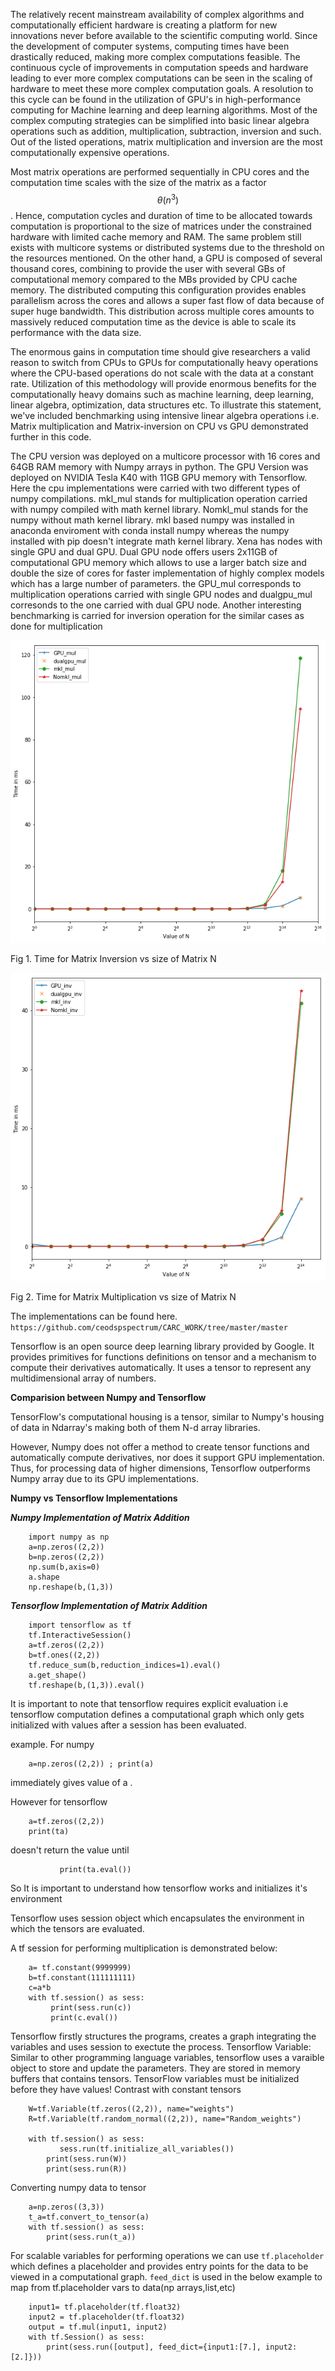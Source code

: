 The relatively recent mainstream availability of complex algorithms and computationally efficient hardware is creating a platform for new innovations never before available to the scientific computing world. Since the development of computer systems, computing times have been drastically reduced, making more complex computations feasible. The continuous cycle of improvements in computation speeds and hardware leading to ever more complex computations can be seen in the scaling of hardware to meet these more complex computation goals. A resolution to this cycle can be found in the utilization of GPU's in high-performance computing for Machine learning and deep learning algorithms.
Most of the complex computing strategies can be simplified into basic linear algebra operations such as addition, multiplication, subtraction, inversion and such. Out of the listed operations, matrix multiplication and inversion are the most computationally expensive operations.

Most matrix operations are performed sequentially in CPU cores and the computation time scales with the size of the matrix as a factor $$ \theta(n^3) $$. Hence, computation cycles and duration of time to be allocated towards computation is proportional to the size of matrices under the constrained hardware with limited cache memory and RAM. The same problem still exists with multicore systems or distributed systems due to the threshold on the resources mentioned. On the other hand, a GPU is composed of several thousand cores, combining to provide the user with several GBs of computational memory compared to the MBs provided by CPU cache memory. The distributed computing this configuration provides enables parallelism across the cores and allows a super fast flow of data because of super huge bandwidth. This distribution across multiple cores amounts to massively reduced computation time as the device is able to scale its performance with the data size.

The enormous gains in computation time should give researchers a valid reason to switch from CPUs to GPUs for computationally heavy operations where the CPU-based operations do not scale with the data at a constant rate. Utilization of this methodology will provide enormous benefits for the computationally heavy domains such as machine learning, deep learning, linear algebra, optimization, data structures etc. To illustrate this statement, we've included benchmarking using intensive linear algebra operations i.e. Matrix multiplication and Matrix-inversion on CPU vs GPU demonstrated further in this code.

The CPU version was deployed on a multicore processor with 16 cores and 64GB RAM memory with Numpy arrays in python. The GPU Version was deployed on NVIDIA Tesla K40 with 11GB GPU memory with Tensorflow.  Here the cpu implementations were carried with two different types of numpy compilations. mkl_mul stands for multiplication operation carried with numpy compiled with math kernel library. Nomkl_mul stands for the numpy without math kernel library. mkl based numpy was installed in anaconda enviroment with conda install numpy whereas the numpy installed with pip doesn't integrate math kernel library. Xena has nodes with single GPU and dual GPU. Dual GPU node offers users 2x11GB of computational GPU memory which allows to use a larger batch size and double the size of cores for faster implementation of highly complex  models which has a large number of parameters. the GPU_mul corresponds to multiplication operations carried with single GPU nodes and dualgpu_mul corresonds to the one carried with dual  GPU node. Another interesting benchmarking is carried for inversion operation for the similar cases as done for multiplication

![](https://github.com/ceodspspectrum/CARC_WORK/blob/master/download2.png)

Fig 1. Time for Matrix Inversion vs size of Matrix N


![](https://github.com/ceodspspectrum/CARC_WORK/blob/master/download1.png)

Fig 2. Time for Matrix Multiplication vs size of Matrix N

The implementations can be found here.
`https://github.com/ceodspspectrum/CARC_WORK/tree/master/master`


Tensorflow is an open source deep learning library provided by Google. It provides primitives for functions definitions on tensor and a mechanism to compute their derivatives automatically. It uses a tensor to represent any multidimensional array of numbers.

**Comparision between Numpy and Tensorflow**

TensorFlow's computational housing is a tensor, similar to Numpy's housing of data in Ndarray's making both of them N-d array libraries.

However, Numpy does not offer a method to create tensor functions and automatically compute derivatives, nor does it support GPU implementation. Thus, for processing data of higher dimensions,
Tensorflow outperforms Numpy array due to its GPU implementations.

**Numpy vs Tensorflow Implementations**

***Numpy Implementation of Matrix Addition***

		import numpy as np
		a=np.zeros((2,2))
		b=np.zeros((2,2))
		np.sum(b,axis=0)
		a.shape
		np.reshape(b,(1,3))



***Tensorflow Implementation of Matrix Addition***

		import tensorflow as tf
		tf.InteractiveSession()
		a=tf.zeros((2,2))
		b=tf.ones((2,2))
		tf.reduce_sum(b,reduction_indices=1).eval()
		a.get_shape()
		tf.reshape(b,(1,3)).eval()

It is important to note that tensorflow requires explicit evaluation i.e tensorflow computation defines a computational graph which only gets initialized with values after a session has been evaluated.

example. For numpy

		a=np.zeros((2,2)) ; print(a)

immediately gives value of a .

However for tensorflow

		a=tf.zeros((2,2))
		print(ta)

doesn't return the value until

               print(ta.eval())

So It is important to understand how tensorflow works and initializes it's environment

Tensorflow uses session object which encapsulates the environment in which the tensors are evaluated.

A tf session for performing multiplication is demonstrated below:

		a= tf.constant(9999999)
		b=tf.constant(111111111)
		c=a*b
		with tf.session() as sess:
		     print(sess.run(c))
		     print(c.eval())

Tensorflow firstly structures the programs, creates a graph integrating the variables and uses session to exectute the process.
Tensorflow Variable:
Similar to other programming language variables, tensorflow uses a varaible object to store and update the parameters. They are stored in memory buffers that contains tensors. TensorFlow variables must be initialized before they have  values! Contrast with constant tensors

		W=tf.Variable(tf.zeros((2,2)), name="weights")
		R=tf.Variable(tf.random_normal((2,2)), name="Random_weights")

		with tf.session() as sess:
		       sess.run(tf.initialize_all_variables())
			print(sess.run(W))
			print(sess.run(R))

Converting numpy data to tensor

		a=np.zeros((3,3))
		t_a=tf.convert_to_tensor(a)
		with tf.session() as sess:
			print(sess.run(t_a))

For scalable variables for performing operations we can use `tf.placeholder` which defines a placeholder and provides entry points for the data to be viewed in a computational graph.  `feed_dict` is used in the below example to map from tf.placeholder vars to data(np arrays,list,etc)


		input1= tf.placeholder(tf.float32)
		input2 = tf.placeholder(tf.float32)
		output = tf.mul(input1, input2)
		with tf.Session() as sess:
			print(sess.run([output], feed_dict={input1:[7.], input2:[2.]}))
